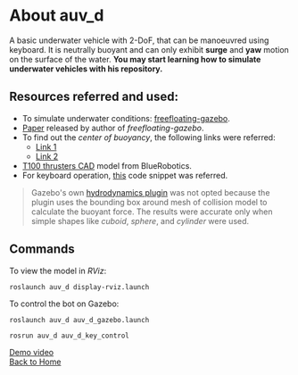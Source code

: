 # About auv_d
A basic underwater vehicle with 2-DoF, that can be manoeuvred using keyboard. It is neutrally buoyant and can only exhibit **surge** and **yaw** motion on the surface of the water. **You may start learning how to simulate underwater vehicles with his repository.**

## Resources referred and used:
* To simulate underwater conditions: [freefloating-gazebo][1].
* [Paper][2] released by author of *freefloating-gazebo*.
* To find out the *center of buoyancy*, the following links were referred:
	* [Link 1][3]
	* [Link 2][4]
* [T100 thrusters CAD][5] model from BlueRobotics.
* For keyboard operation, [this][6] code snippet was referred.
> Gazebo's own [hydrodynamics plugin][7] was not opted because the plugin uses the bounding box around mesh of collision model to calculate the buoyant force. The results were accurate only when simple shapes like *cuboid*, *sphere*, and *cylinder* were used.

## Commands
To view the model in *RViz*:
```
roslaunch auv_d display-rviz.launch
```
To control the bot on Gazebo:
```
roslaunch auv_d auv_d_gazebo.launch
```
```
rosrun auv_d auv_d_key_control
```
[Demo video](https://youtu.be/J9xrZcnUjJc) <br>
[Back to Home](./Home.md)


[1]:https://github.com/freefloating-gazebo/freefloating_gazebo
[2]:https://hal.inria.fr/hal-01065812v1/document
[3]:https://www.youtube.com/watch?v=Im8xpjPI3jA
[4]:https://www.youtube.com/watch?v=HRJY-0Ryw6I
[5]:https://www.google.com/search?client=ubuntu&channel=fs&q=t100+thrusters&ie=utf-8&oe=utf-8
[6]:https://stackoverflow.com/questions/7469139/what-is-the-equivalent-to-getch-getche-in-linux
[7]:http://gazebosim.org/tutorials?tut=hydrodynamics&cat=physics